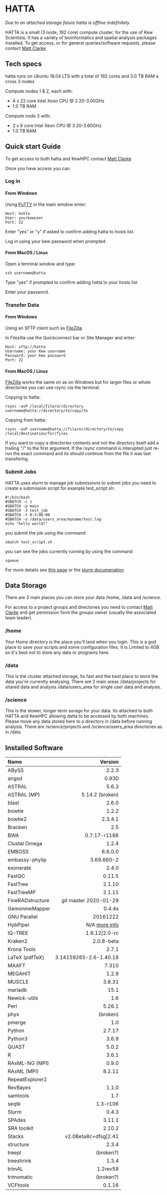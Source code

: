 # HATTA

*Due to an attached storage faiure hatta is offline indefinitely*


HATTA is a small (3 node, 192 core) compute cluster, for the use of Kew Scientists. It has a variety of bioinformatics and spatial analysis packages installed. To get access, or for general queries/software requests, please contact [Matt Clarke](mailto:m.clarke@kew.org).

## Tech specs
hatta runs on Ubuntu 18.04 LTS with a total of 192 cores and 3.0 TB RAM a cross 3 nodes

Compute nodes 1 & 2, each with:

* 4 x 22 core Intel Xeon CPU @ 2.20-3.00GHz
* 1.0 TB RAM

Compute node 3 with:

* 2 x 8 core Intel Xeon CPU @ 3.20-3.60GHz
* 1.0 TB RAM

## Quick start Guide
To get access to both hatta and KewHPC contact [Matt Clarke](mailto:m.clarke@kew.org)

Once you have access you can:

### Log in
#### From Windows
Using [PuTTY](https://www.chiark.greenend.org.uk/~sgtatham/putty/latest.html) in the main window enter:

	Host: hatta
	User: yourkewuser
    Port: 22

Enter "yes" or "y" if asked to confirm adding hatta to hosts list.

Log in using your kew password when prompted

#### From MacOS / Linux

Open a terminal window and type:

	ssh username@hatta

Type "yes" if prompted to confirm adding hatta to your hosts list

Enter your password.

### Transfer Data
#### From Windows
Using an SFTP client such as [FileZilla](https://filezilla-project.org/download.php?platform=win64)

In Filezilla use the Quickconnect bar or Site Manager and enter:

	Host: sftp://hatta 
	Username: your Kew username
	Password: your Kew password
	Port: 22 
 
#### From MacOS / Linux
[FileZilla](https://filezilla-project.org) works the same on as on Windows but for larger files or whole directories you can use rsync via the terminal.

Copying to hatta:

	rsync -avP /local/file/or/directory username@hatta://directory/to/copy/to

Copying from hatta:

	rsync -avP username@hatta://file/or/directory/to/copy /local/destination/for/files

If you want to copy a directories contents and not the directory itself add a trailing "/" to the first argument.
If the rsync command is interupted just re-run the exact command and its should continue from the file it was last transfering.

### Submit Jobs
HATTA uses slurm to manage job submissions
to submit jobs you need to create a submission script
for example test_script.sh: 

	#!/bin/bash 
	#SBATCH -c 1
	#SBATCH -p main
	#SBATCH -J test_job
	#SBATCH -t 0-3:00:00
	#SBATCH -o /data/users_area/myname/test.log
	echo "hello world!"

you submit the job using the command:

	sbatch test_script.sh

you can see the jobs currently running by using the command 

	squeue

For more details see [this page](./software/slurm.md) or the [slurm documenation](https://slurm.schedmd.com/)
## Data Storage
There are 3 main places you can store your data /home, /data and /science.

For access to a project groups and directories you need to contact [Matt Clarke](mailto:m.clarke@kew.org) and get permission form the groups owner (usually the associated team leader).

### /home 
Your Home directory is the place you'll land when you login. This is a god place to save your scripts and some configuration files. It is Limited to 4GB so it's best not to store any data or programs here.
### /data
This is the cluster attached storage, Its fast and the best place to store the data you're currently analysing. There are 2 main areas /data/projects for shared data and analysis /data/users_area for single user data and analysis.
### /science
This is the slower, longer term sorage for your data. Its attached to both HATTA and KewHPC allowing datta to be accessed by both machines. Please move any data stored here to a directory in /data before running analysis. There are /science/projects and /science/users_area directories as in /data

## Installed Software

| Name | Version |
| :------ | ------: |
| ABySS | 2.2.3 |
| angsd | 0.930 |
| ASTRAL | 5.6.3 |
| ASTRAL (MP) | 5.14.2 (broken)|
| blast | 2.6.0 |
| bowtie | 1.2.2 |
| bowtie2 | 2.3.4.1 |
| Bracken | 2.5 |
| BWA | 0.7.17-r1188 |
| Clustal Omega | 1.2.4 |
| EMBOSS | 6.6.0.0 |
| embassy-phylip | 3.69.660-2 |
| exonerate | 2.4.0 | 
| FastQC | 0.11.5 |
| FastTree | 2.1.10 |
| FastTreeMP | 2.1.11 |
| FineRADstructure | git master 2020-01-29 |
| GemonmeMapper | 0.4.4s |
| GNU Parallel | 20161222 |
| HybPiper | N/A [more info](./software/hybpiper.md) |
| IQ-TREE | 1.6.12\|2.0-rc |
| Kraken2 | 2.0.8-beta |
| Krona Tools | 2.7.1 |
| LaTeX (pdfTeX) | 3.14159265-2.6-1.40.18 |
| MAAFT | 7.310 |
| MEGAHIT | 1.2.9 |
| MUSCLE | 3.8.31 |
| mariadb | 15.1 |
| Newick-utils | 1.6 |
| Perl | 5.26.1 |
| phyx | (broken) |
| pmerge | 1.0 |
| Python | 2.7.17 |
| Python3 | 3.6.9 |
| QUAST | 5.0.2 |
| R | 3.6.1 |
| RAxML-NG (MPI) | 0.9.0 |
| RAxML (MPI) | 8.2.11 |
| RepeatExplorer2 | |
| RevBayes | 1.1.0 | 
| samtools | 1.7 | 
| seqtk | 1.3-r106 |
| Slurm | 0.4.3 |
| SPAdes | 3.11.1 |
| SRA toolkit | 2.10.2 |
| Stacks | v2.0Beta8c+dfsg\|2.41 |
| structure | 2.3.4 |
| treepl | (broken?) |
| treeshrink | 1.3.4 |
| trimAL | 1.2rev59 |
| trimomatic | (broken?) |
| VCFtools | 0.1.16 |

